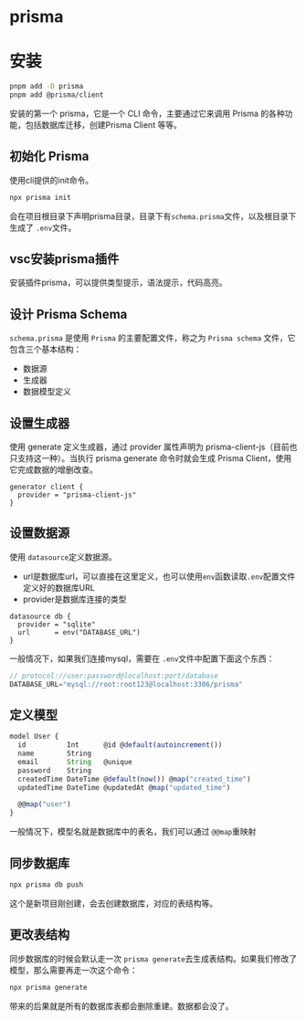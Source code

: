 # prisma

# 安装

```sh
pnpm add -D prisma
pnpm add @prisma/client
```

安装的第一个 prisma，它是一个 CLI 命令，主要通过它来调用 Prisma 的各种功能，包括数据库迁移，创建Prisma Client 等等。

## 初始化 Prisma

使用cli提供的init命令。

```sh
npx prisma init
```

会在项目根目录下声明prisma目录，目录下有`schema.prisma`文件，以及根目录下生成了 `.env`文件。

## vsc安装prisma插件

安装插件prisma，可以提供类型提示，语法提示，代码高亮。

## 设计 Prisma Schema

`schema.prisma` 是使用 `Prisma` 的主要配置文件，称之为 `Prisma schema` 文件，它包含三个基本结构：

- 数据源
- 生成器
- 数据模型定义

## 设置生成器

使用 generate 定义生成器，通过 provider 属性声明为 prisma-client-js（目前也只支持这一种）。当执行 prisma generate 命令时就会生成 Prisma Client，使用它完成数据的增删改查。

```prisma
generator client {
  provider = "prisma-client-js"
}
```

## 设置数据源

使用 `datasource`定义数据源。

- url是数据库url，可以直接在这里定义，也可以使用`env`函数读取`.env`配置文件定义好的数据库URL
- provider是数据库连接的类型

```prisma
datasource db {
  provider = "sqlite"
  url      = env("DATABASE_URL")
}
```

一般情况下，如果我们连接mysql，需要在 `.env`文件中配置下面这个东西：

```js
// protocol://user:password@localhost:port/database
DATABASE_URL="mysql://root:root123@localhost:3306/prisma"
```

## 定义模型

```js
model User {
  id          Int      @id @default(autoincrement())
  name        String   
  email       String   @unique
  password    String
  createdTime DateTime @default(now()) @map("created_time")
  updatedTime DateTime @updatedAt @map("updated_time")
​
  @@map("user")
}
```

一般情况下，模型名就是数据库中的表名，我们可以通过 `@@map`重映射

## 同步数据库

```sh
npx prisma db push
```

这个是新项目刚创建，会去创建数据库，对应的表结构等。

## 更改表结构

同步数据库的时候会默认走一次 `prisma generate`去生成表结构。如果我们修改了模型，那么需要再走一次这个命令：

```sh
npx prisma generate
```

带来的后果就是所有的数据库表都会删除重建。数据都会没了。
